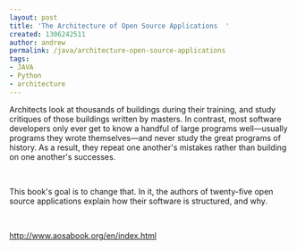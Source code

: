 ```yaml
---
layout: post
title: 'The Architecture of Open Source Applications  '
created: 1306242511
author: andrew
permalink: /java/architecture-open-source-applications
tags:
- JAVA
- Python
- architecture
---
```

<p>Architects look at thousands of buildings during their training, and study critiques of those buildings written by masters. In contrast, most software developers only ever get to know a handful of large programs well&mdash;usually programs they wrote themselves&mdash;and never study the great programs of history. As a result, they repeat one another's mistakes rather than building on one another's successes.</p><br/>
<p>This book's goal is to change that. In it, the authors of twenty-five open source applications explain how their software is structured, and why.</p><br/>
<p><a href="http://www.aosabook.org/en/index.html">http://www.aosabook.org/en/index.html</a></p>
